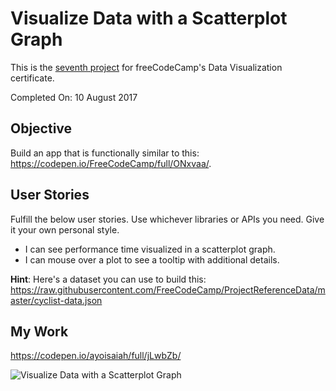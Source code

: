 # Visualize Data with a Scatterplot Graph

This is the [seventh project](https://www.freecodecamp.org/challenges/visualize-data-with-a-scatterplot-graph) for freeCodeCamp's Data Visualization certificate.

Completed On: 10 August 2017  

## Objective

Build an app that is functionally similar to this: https://codepen.io/FreeCodeCamp/full/ONxvaa/.

## User Stories

Fulfill the below user stories. Use whichever libraries or APIs you need. Give it your own personal style.

- I can see performance time visualized in a scatterplot graph.
- I can mouse over a plot to see a tooltip with additional details.

**Hint**: Here's a dataset you can use to build this: https://raw.githubusercontent.com/FreeCodeCamp/ProjectReferenceData/master/cyclist-data.json

## My Work

https://codepen.io/ayoisaiah/full/jLwbZb/

![Visualize Data with a Scatterplot Graph](https://cdn.rawgit.com/ayoisaiah/d3-scatter-plot/71a079be/screenshot.png)
